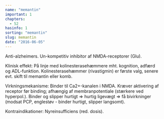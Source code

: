 ```yaml
---
name: "memantin"
important: 1
chapters:
  - 52
hasinfo: 1
sorting: "memantin"
slug: memantin
date: "2016-06-05"
---
```


Anti-alzheimers. Un-kompetitiv inhibitor af NMDA-receptorer (Glu).

Klinisk effekt: På linje med kolinesterasehæmmere mht. kognition, adfærd og
ADL-funktion. Kolinesterasehæmmer (rivastigmin) er første valg, senere evt.
skift til memantin eller komb.

Virkningsmekanisme: Binder til Ca2+-kanalen i NMDA. Kræver aktivering af
receptor før binding; afhængig af membranpotentiale (stærkere ved hyperpol.).
Binder og slipper hurtigt => hurtig ligevægt => få bivirkninger (modsat PCP,
englestøv - binder hurtigt, slipper langsomt).

Kontraindikationer: Nyreinsufficiens (red. dosis).
